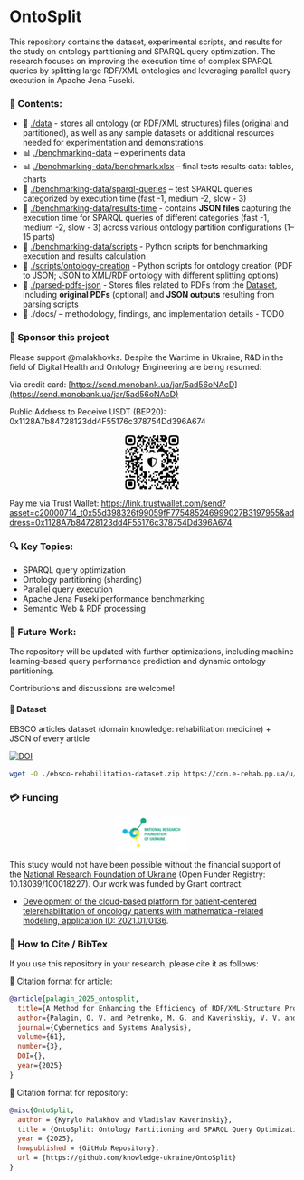 # OntoSplit
This repository contains the dataset, experimental scripts, and results for the study on ontology partitioning and SPARQL query optimization. The research focuses on improving the execution time of complex SPARQL queries by splitting large RDF/XML ontologies and leveraging parallel query execution in Apache Jena Fuseki.

### 📂 Contents:

 - 📂 [./data](data) - stores all ontology (or RDF/XML structures) files (original and partitioned), as well as any sample datasets or additional resources needed for experimentation and demonstrations.
 - 📊 [./benchmarking-data](benchmarking-data) – experiments data
 - 📊 [./benchmarking-data/benchmark.xlsx](benchmarking-data/benchmark.xlsx) – final tests results data: tables, charts
 - 📜 [./benchmarking-data/sparql-queries](benchmarking-data/sparql-queries) – test SPARQL queries categorized by execution time (fast -1, medium -2, slow - 3)
 - 📜 [./benchmarking-data/results-time](benchmarking-data/results-time) - contains **JSON files** capturing the execution time for SPARQL queries of different categories (fast -1, medium -2, slow - 3) across various ontology partition configurations (1–15 parts)
 - 🔧 [./benchmarking-data/scripts](benchmarking-data/scripts) - Python scripts for benchmarking execution and results calculation
 - 🔧 [./scripts/ontology-creation](scripts/ontology-creation) - Python scripts for ontology creation (PDF to JSON; JSON to XML/RDF ontology with different splitting options)
 - 📕 [./parsed-pdfs-json](parsed-pdfs-json) - Stores files related to PDFs from the [Dataset](#-dataset), including **original PDFs** (optional) and **JSON outputs** resulting from parsing scripts
 - 📖 ./docs/ – methodology, findings, and implementation details - TODO 

### 🚀 Sponsor this project

Please support @malakhovks. Despite the Wartime in Ukraine, R&D in the field of Digital Health and Ontology Engineering are being resumed:

Via credit card: [https://send.monobank.ua/jar/5ad56oNAcD](https://send.monobank.ua/jar/5ad56oNAcD)

Public Address to Receive USDT (BEP20): 0x1128A7b84728123dd4F55176c378754Dd396A674

<!-- ![alt text](https://github.com/knowledge-ukraine/OntoSplit/blob/master/usdt-bsc.jpg?raw=true) -->

<p align="center" width="100%">
<img align="center" src="https://github.com/knowledge-ukraine/OntoSplit/blob/master/usdt-bsc.jpg?raw=true" width=20% height=20%/>
</p>

Pay me via Trust Wallet: https://link.trustwallet.com/send?asset=c20000714_t0x55d398326f99059fF775485246999027B3197955&address=0x1128A7b84728123dd4F55176c378754Dd396A674

### 🔍 Key Topics:

 - SPARQL query optimization
 - Ontology partitioning (sharding)
 - Parallel query execution
 - Apache Jena Fuseki performance benchmarking
 - Semantic Web & RDF processing

### 🚀 Future Work:
The repository will be updated with further optimizations, including machine learning-based query performance prediction and dynamic ontology partitioning.

Contributions and discussions are welcome!

#### 📕 Dataset

EBSCO articles dataset (domain knowledge: rehabilitation medicine) + JSON of every article

[![DOI](https://zenodo.org/badge/DOI/10.5281/zenodo.8308214.svg)](https://doi.org/10.5281/zenodo.8308214)

```bash
wget -O ./ebsco-rehabilitation-dataset.zip https://cdn.e-rehab.pp.ua/u/ebsco-rehabilitation-dataset.zip
```

### 💳 Funding

<!-- ![alt text](https://github.com/knowledge-ukraine/OntoSplit/blob/master/logo_nrfu_eng.png?raw=true) -->

<p align="center" width="100%">
<img align="center" src="https://github.com/knowledge-ukraine/OntoSplit/blob/master/logo_nrfu_eng.png?raw=true" width=25% height=25%/>
</p>

This study would not have been possible without the financial support of the [National Research Foundation of Ukraine](https://nrfu.org.ua/) (Open Funder Registry: 10.13039/100018227). Our work was funded by Grant contract:

- [Development of the cloud-based platform for patient-centered telerehabilitation of oncology patients with mathematical-related modeling, application ID: 2021.01/0136](https://doi.org/10.5195/ijt.2024.6686).

### 📖 How to Cite / BibTex

If you use this repository in your research, please cite it as follows:

🔹 Citation format for article:

```bibtex
@article{palagin_2025_ontosplit,
  title={A Method for Enhancing the Efficiency of RDF/XML-Structure Processing in the Apache Jena Semantic Web Framework},
  author={Palagin, O. V. and Petrenko, M. G. and Kaverinskiy, V. V. and Malakhov, K.S.},
  journal={Cybernetics and Systems Analysis},
  volume={61},
  number={3},
  DOI={},
  year={2025}
}
```

🔹 Citation format for repository:

```bibtex
@misc{OntoSplit,
  author = {Kyrylo Malakhov and Vladislav Kaverinskiy},
  title = {OntoSplit: Ontology Partitioning and SPARQL Query Optimization},
  year = {2025},
  howpublished = {GitHub Repository},
  url = {https://github.com/knowledge-ukraine/OntoSplit}
}
```

